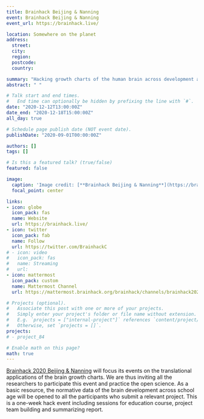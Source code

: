 ```yaml
---
title: Brainhack Beijing & Nanning
event: Brainhack Beijing & Nanning
event_url: https://brainhack.live/

location: Somewhere on the planet
address:
  street:
  city:
  region:
  postcode:
  country:

summary: "Hacking growth charts of the human brain across development at school age."
abstract: " "

# Talk start and end times.
#   End time can optionally be hidden by prefixing the line with `#`.
date: "2020-12-12T13:00:00Z"
date_end: "2020-12-18T15:00:00Z"
all_day: true

# Schedule page publish date (NOT event date).
publishDate: "2020-09-01T00:00:00Z"

authors: []
tags: []

# Is this a featured talk? (true/false)
featured: false

image:
  caption: 'Image credit: [**Brainhack Beijing & Nanning**](https://brainhack.live/)'
  focal_point: center

links:
- icon: globe
  icon_pack: fas
  name: Website
  url: https://brainhack.live/
- icon: twitter
  icon_pack: fab
  name: Follow
  url: https://twitter.com/BrainhackC
# - icon: video
#   icon_pack: fas
#   name: Streaming
#   url:
- icon: mattermost
  icon_pack: custom
  name: Mattermost Channel
  url: https://mattermost.brainhack.org/brainhack/channels/brainhack2020-beijingnanning

# Projects (optional).
#   Associate this post with one or more of your projects.
#   Simply enter your project's folder or file name without extension.
#   E.g. `projects = ["internal-project"]` references `content/project/deep-learning/index.md`.
#   Otherwise, set `projects = []`.
projects:
# - project_84

# Enable math on this page?
math: true
---
```


[Brainhack 2020 Beijing & Nanning](https://brainhack.live/) will focus its events on the translational applications of the brain growth charts.
 We are thus inviting all the researchers to participate this event and practice the open science. As a basic resource, 
 the normative data of the brain development across school age will be opened to all the participants who submit a relevant project.
  This is a one-week hack event including sessions for education course, project team building and summarizing report. 

